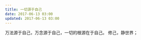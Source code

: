 ```yaml
---
title: 一切源于自己
date: 2017-06-13 03:00
updated: 2017-06-13 03:00
---
```


万法源于自己，万念源于自己，一切的根源在于自己。
修己，静世界；
